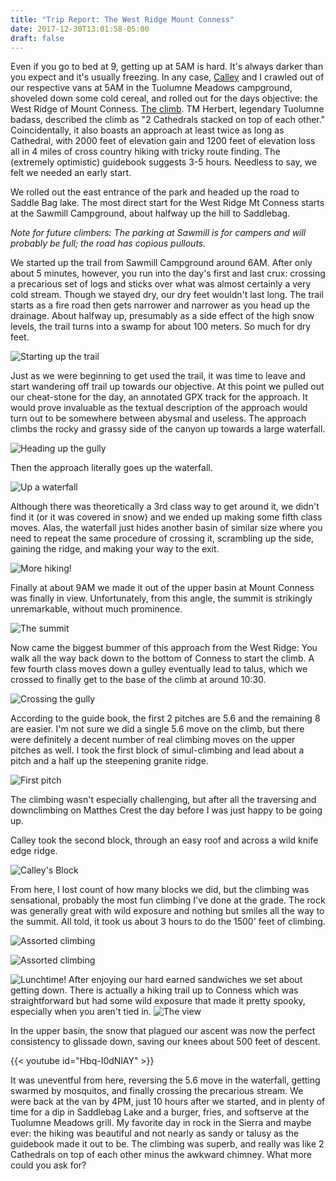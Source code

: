 ```yaml
---
title: "Trip Report: The West Ridge Mount Conness"
date: 2017-12-30T13:01:58-05:00
draft: false
---
```

Even if you go to bed at 9, getting up at 5AM is hard. It's always darker than you expect and it's usually freezing. In any case, [Calley](https://www.instagram.com/calleylmurphy/) and I crawled out of our respective vans at 5AM in the Tuolumne Meadows campground,
shoveled down some cold cereal, and rolled out for the days objective: the West Ridge of Mount Conness. [The climb](https://www.mountainproject.com/route/106167844/west-ridge). TM Herbert, legendary Tuolumne badass, described the climb as "2 Cathedrals stacked on top of each other." Coincidentally, it also boasts an approach at least twice as long as Cathedral, with 2000 feet of elevation gain and 1200 feet of elevation loss all in 4 miles of cross country hiking with tricky route finding. The (extremely optimistic) guidebook suggests 3-5 hours. Needless to say, we felt we needed an early start.

We rolled out the east entrance of the park and headed up the road to Saddle Bag lake. The most direct start for the West Ridge Mt Conness starts at the Sawmill Campground, about halfway up the hill to Saddlebag.

*Note for future climbers: The parking at Sawmill is for campers and will probably be full; the road has copious pullouts.*

We started up the trail from Sawmill Campground around 6AM. After only about 5 minutes, however, you run into the day's first and last crux: crossing a precarious set of logs and sticks over what was almost certainly a very cold stream. Though we stayed dry, our dry feet wouldn't last long. The trail starts as a fire road then gets narrower and narrower as you head up the drainage. About halfway up, presumably as a side effect of the high snow levels, the trail turns into a swamp for about 100 meters. So much for dry feet.

![Starting up the trail](/images/hike_in.jpeg)

Just as we were beginning to get used the trail, it was time to leave and start wandering off trail up towards our objective. At this point we pulled out our cheat-stone for the day, an annotated GPX track for the approach. It would prove invaluable as the textual description of the approach would turn out to be somewhere between abysmal and useless. The approach climbs the rocky and grassy side of the canyon up towards a large waterfall.

![Heading up the gully](/images/hike_in_2.jpeg)

Then the approach literally goes up the waterfall.

![Up a waterfall](/images/waterfall.jpeg)

Although there was theoretically a 3rd class way to get around it, we didn't find it (or it was covered in snow) and we ended up making some fifth class moves. Alas, the waterfall just hides another basin of similar size where you need to repeat the same procedure of crossing it, scrambling up the side, gaining the ridge, and making your way to the exit.

![More hiking!](/images/hike_in_4.jpg)


Finally at about 9AM we made it out of the upper basin at Mount Conness was finally in view. Unfortunately, from this angle, the summit is strikingly unremarkable, without much prominence.

![The summit](/images/summit_approach.jpeg)

Now came the biggest bummer of this approach from the West Ridge: You walk all the way back down to the bottom of Conness to start the climb. A few fourth class moves down a gulley eventually lead to talus, which we crossed to finally get to the base of the climb at around 10:30.

![Crossing the gully](/images/cross_gully.jpeg)

According to the guide book, the first 2 pitches are 5.6 and the remaining 8 are easier. I'm not sure we did a single 5.6 move on the climb, but there were definitely a decent number of real climbing moves on the upper pitches as well. I took the first block of simul-climbing and lead about a pitch and a half up the steepening granite ridge.

![First pitch](/images/climbing_1.jpeg)

The climbing wasn't especially challenging, but after all the traversing and downclimbing on Matthes Crest the day before I was just happy to be going up.

Calley took the second block, through an easy roof and across a wild knife edge ridge.

![Calley's Block](/images/climbing_2.jpeg)

From here, I lost count of how many blocks we did, but the climbing was sensational, probably the most fun climbing I've done at the grade. The rock was generally great with wild exposure and nothing but smiles all the way to the summit. All told, it took us about 3 hours to do the 1500' feet of climbing.

![Assorted climbing](/images/climbing_3.jpeg)

![Assorted climbing](/images/climbing_4.jpg)

![Lunchtime!](/images/sandwhich.jpeg)
After enjoying our hard earned sandwiches we set about getting down. There is actually a hiking trail up to Conness which was straightforward but had some wild exposure that made it pretty spooky, especially when you aren't tied in.
![The view](/images/summit.jpeg)

In the upper basin, the snow that plagued our ascent was now the perfect consistency to glissade down, saving our knees about 500 feet of descent.

{{< youtube id="Hbq-I0dNlAY" >}}

It was uneventful from here, reversing the 5.6 move in the waterfall, getting swarmed by mosquitos, and finally crossing the precarious stream. We were back at the van by 4PM, just 10 hours after we started, and in plenty of time for a dip in Saddlebag Lake and a burger, fries, and softserve at the Tuolumne Meadows grill. My favorite day in rock in the Sierra and maybe ever: the hiking was beautiful and not nearly as sandy or talusy as the guidebook made it out to be. The climbing was superb, and really was like 2 Cathedrals on top of each other minus the awkward chimney. What more could you ask for?
